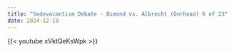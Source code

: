 ```yaml
---
title: "Sedevacantism Debate - Dimond vs. Albrecht (Gnrhead) 6 of 23"
date: 2024-12-19
---
```


{{< youtube xVktQeKsWpk >}}
